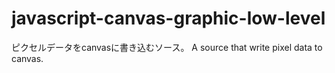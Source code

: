 # javascript-canvas-graphic-low-level

ピクセルデータをcanvasに書き込むソース。
A source that write pixel data to canvas.
